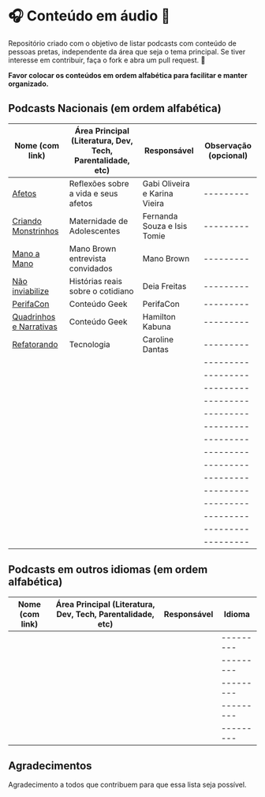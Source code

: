
# :headphones: Conteúdo em áudio :microphone:

Repositório criado com o objetivo de listar podcasts com conteúdo de pessoas pretas, independente da área que seja o tema principal.
Se tiver interesse em contribuir, faça o fork e abra um pull request. :purple_heart:

**Favor colocar os conteúdos em ordem alfabética para facilitar e manter organizado.**

## Podcasts Nacionais (em ordem alfabética)

| Nome (com link)  | Área Principal  (Literatura, Dev, Tech, Parentalidade, etc)    | Responsável | Observação (opcional)   |
| -------------------------------------------------------------------- | --------------------------- | ----------- | -------- |
| [Afetos](https://orelo.cc/podcast/5e7eb2c061d8770ee8c3b127) | Reflexões sobre a vida e seus afetos | Gabi Oliveira e Karina Vieira | --------- |
| [Criando Monstrinhos](https://linklist.bio/leitoraincomum) | Maternidade de Adolescentes | Fernanda Souza e Isis Tomie | --------- |
| [Mano a Mano](https://open.spotify.com/show/0GnKiYeK11476CfoQEYlEd) | Mano Brown entrevista convidados | Mano Brown | --------- |
| [Não inviabilize](https://naoinviabilize.com.br) | Histórias reais sobre o cotidiano | Deia Freitas | --------- |
| [PerifaCon](https://perifacon.com.br/podcast/) | Conteúdo Geek | PerifaCon | --------- |
| [Quadrinhos e Narrativas](https://turnolivre.com/category/pod-cast/quadrinhos-e-narrativas/) | Conteúdo Geek | Hamilton Kabuna | --------- |
| [Refatorando](https://anchor.fm/refatorandocast) | Tecnologia | Caroline Dantas | --------- |
| []() |  |  | --------- |
| []() |  |  | --------- |
| []() |  |  | --------- |
| []() |  |  | --------- |
| []() |  |  | --------- |
| []() |  |  | --------- |
| []() |  |  | --------- |
| []() |  |  | --------- |
| []() |  |  | --------- |
| []() |  |  | --------- |
| []() |  |  | --------- |
| []() |  |  | --------- |
| []() |  |  | --------- |
| []() |  |  | --------- |
| []() |  |  | --------- |



## Podcasts em outros idiomas (em ordem alfabética)

| Nome (com link) | Área Principal  (Literatura, Dev, Tech, Parentalidade, etc)   | Responsável | Idioma   |
| -------------------------------------------------------------------- | --------------------------- | ----------- | -------- |
| []() |  |  | --------- |
| []() |  |  | --------- |
| []() |  |  | --------- |
| []() |  |  | --------- |
| []() |  |  | --------- |

## Agradecimentos 

Agradecimento a todos que contribuem para que essa lista seja possível. 


<!-- Links para organizar

| []() |  |  | --------- |
| []() |  |  | --------- |
| []() |  |  | --------- |
| []() |  |  | --------- |
| []() |  |  | --------- |
